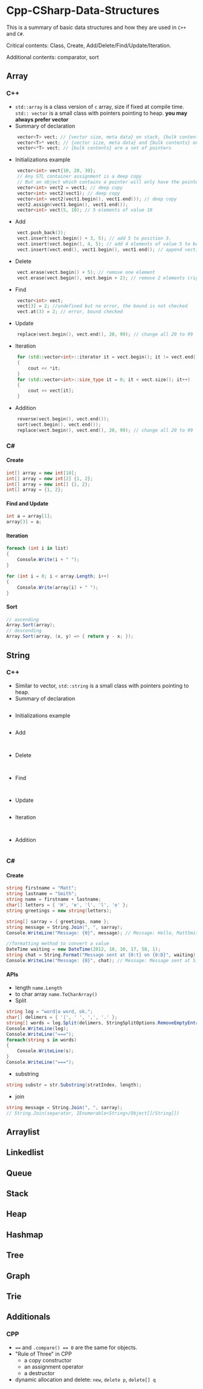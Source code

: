 # Cpp-CSharp-Data-Structures
This is a summary of basic data structures and how they are used in `C++` and `C#`.

Critical contents: Class, Create, Add/Delete/Find/Update/Iteration.

Additional contents: comparator, sort
## Array

### C++
- `std::array` is a class version of `c` array, size if fixed at compile time. `std:: vector` is a small class with pointers pointing to heap. **you may always prefer vector**
- Summary of declaration
```CPP
    vector<T> vect; // {vector size, meta data} on stack, {bulk contents} on heap
    vector<T>* vect; // {vector size, meta data} and {bulk contents} on heap
    vector<*T> vect; // {bulk contents} are a set of pointers
```
- Initializations example
```CPP
    vector<int> vect{10, 20, 30};
    // Any STL container assignment is a deep copy
    // But an object which contains a pointer will only have the pointer copied
    vector<int> vect2 = vect1; // deep copy
    vector<int> vect2(vect1); // deep copy
    vector<int> vect2(vect1.begin(), vect1.end()); // deep copy
    vect2.assign(vect1.begin(), vect1.end());
    vector<int> vect(5, 10); // 5 elements of value 10
```
- Add
```CPP
    vect.push_back(3);
    vect.insert(vect.begin() + 3, 5); // add 5 to position 3.
    vect.insert(vect.begin(), 4, 5); // add 4 elements of value 5 to beginning
    vect.insert(vect.end(), vect1.begin(), vect1.end(); // append vect1 to vect
```
- Delete
```CPP
    vect.erase(vect.begin() + 5); // remove one element
    vect.erase(vect.begin(), vect.begin + 2); // remove 2 elements (right exclude)
```
- Find
```CPP
    vector<int> vect;
    vect[3] = 2; //undefined but no error, the bound is not checked
    vect.at(3) = 2; // error, bound checked
```
- Update
```CPP
    replace(vect.begin(), vect.end(), 20, 99); // change all 20 to 99
```
- Iteration
```CPP
    for (std::vector<int>::iterator it = vect.begin(); it != vect.end(); it++)
    {
        cout << *it;
    }
    for (std::vector<int>::size_type it = 0; it < vect.size(); it++)
    {
        cout << vect[it];
    }
```
- Addition
```CPP
    reverse(vect.begin(), vect.end());
    sort(vect.begin(), vect.end());
    replace(vect.begin(), vect.end(), 20, 99); // change all 20 to 99
```
### C#
#### Create
```csharp
int[] array = new int[10];
int[] array = new int[2] {1, 2};
int[] array = new int[] {1, 2};
int[] array = {1, 2};
```
#### Find and Update
```csharp
int a = array[1];
array[3] = a;
```
#### Iteration
```csharp
foreach (int i in list) 
{
    Console.Write(i + " ");
}

for (int i = 0; i < array.Length; i++)
{
    Console.Write(array[i] + " ");
}
```
#### Sort
```csharp
// ascending
Array.Sort(array);
// descending
Array.Sort(array, (x, y) => { return y - x; });
```


## String

### C++
- Similar to vector, `std::string` is a small class with pointers pointing to heap. 
- Summary of declaration
```CPP

```
- Initializations example
```CPP

```
- Add
```CPP
   
```
- Delete
```CPP
    
```
- Find
```CPP
  
```
- Update
```CPP

```
- Iteration
```CPP
 
```
- Addition
```CPP
```

### C#
#### Create
```csharp
string firstname = "Matt";
string lastname = "Smith";
string name = firstname + lastname;
char[] letters = { 'H', 'e', 'l', 'l', 'o' };
string greetings = new string(letters);

string[] sarray = { greetings, name };
string message = String.Join(", ", sarray);
Console.WriteLine("Message: {0}", message); // Message: Hello, MattSmith

//formatting method to convert a value
DateTime waiting = new DateTime(2012, 10, 10, 17, 58, 1);
string chat = String.Format("Message sent at {0:t} on {0:D}", waiting);
Console.WriteLine("Message: {0}", chat); // Message: Message sent at 5:58 PM on Wednesday, October 10, 2012
```
#### APIs
* length `name.Length`
* to char array `name.ToCharArray()`
* Split
```csharp
string log = "word|a word, ok.";
char[] delimers = { '|', ' ', ',', '.' };
string[] words = log.Split(delimers, StringSplitOptions.RemoveEmptyEntries);
Console.WriteLine(log);
Console.WriteLine("===");
foreach(string s in words)
{
    Console.WriteLine(s);
}
Console.WriteLine("===");
```
* substring
```csharp
string substr = str.Substring(stratIndex, length);
```
* join
```csharp
string message = String.Join(", ", sarray);
// String.Join(separator, IEnumerable<String>/Object[]/String[])
```
## Arraylist
## Linkedlist
## Queue
## Stack
## Heap
## Hashmap
## Tree
## Graph
## Trie
## Additionals
### CPP
- `==` and `.compare() == 0` are the same for objects.
- "Rule of Three" in CPP
    - a copy constructor
    - an assignment operator
    - a destructor
- dynamic allocation and delete: `new`, `delete p`, `delete[] q`
